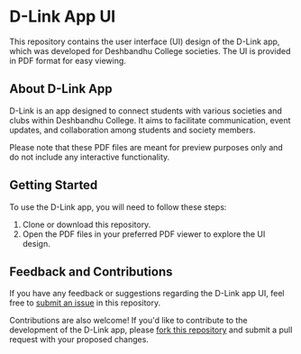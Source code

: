 # D-Link App UI

This repository contains the user interface (UI) design of the D-Link app, which was developed for Deshbandhu College societies. The UI is provided in PDF format for easy viewing.

## About D-Link App

D-Link is an app designed to connect students with various societies and clubs within Deshbandhu College. It aims to facilitate communication, event updates, and collaboration among students and society members.

Please note that these PDF files are meant for preview purposes only and do not include any interactive functionality.

## Getting Started

To use the D-Link app, you will need to follow these steps:

1. Clone or download this repository.
2. Open the PDF files in your preferred PDF viewer to explore the UI design.

## Feedback and Contributions

If you have any feedback or suggestions regarding the D-Link app UI, feel free to [submit an issue](https://github.com/your-repo-name/issues) in this repository.

Contributions are also welcome! If you'd like to contribute to the development of the D-Link app, please [fork this repository](https://github.com/your-repo-name/fork) and submit a pull request with your proposed changes.

